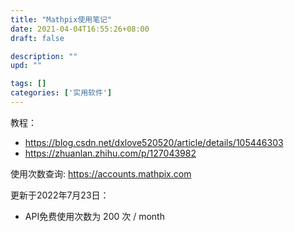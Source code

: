 ```yaml
---
title: "Mathpix使用笔记"
date: 2021-04-04T16:55:26+08:00
draft: false

description: ""
upd: ""

tags: []
categories: ['实用软件']
---
```


<!--more-->

教程：

- https://blog.csdn.net/dxlove520520/article/details/105446303
- https://zhuanlan.zhihu.com/p/127043982

使用次数查询: https://accounts.mathpix.com

更新于2022年7月23日：

- API免费使用次数为 200 次 / month